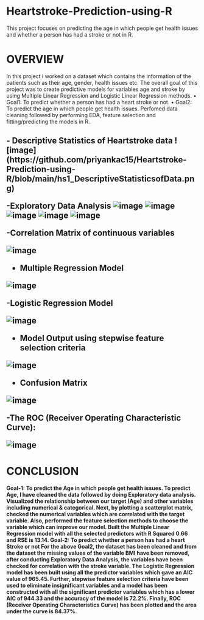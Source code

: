 # Heartstroke-Prediction-using-R
This project focuses on predicting the age in which people get health issues and whether a person has had a stroke or not in R.

<h1>OVERVIEW</h1>

In this project i worked on a dataset which contains the information of the patients such as their age, gender, health issues etc. The overall goal of this project was to create predictive models for variables age and stroke by using Multiple Linear Regression and Logistic Linear Regression methods. 
•	Goal1: To predict whether a person has had a heart stroke or not.
•	Goal2: To predict the age in which people get health issues.
Perfomed data cleaning followed by performing EDA, feature selection and fitting/predicting the models in R. 

<h2>
- Descriptive Statistics of Heartstroke data
![image](https://github.com/priyankac15/Heartstroke-Prediction-using-R/blob/main/hs1_DescriptiveStatisticsofData.png)

-Exploratory Data Analysis 
![image](https://github.com/priyankac15/Heartstroke-Prediction-using-R/blob/main/hs2_EDA.png)
![image](https://github.com/priyankac15/Heartstroke-Prediction-using-R/blob/main/hs3_EDA.png)
![image](https://github.com/priyankac15/Heartstroke-Prediction-using-R/blob/main/hs4_EDA.png)
![image](https://github.com/priyankac15/Heartstroke-Prediction-using-R/blob/main/hs5_EDA.png)
![image](https://github.com/priyankac15/Heartstroke-Prediction-using-R/blob/main/hs6_EDA.png)

-Correlation Matrix of continuous variables

![image](https://github.com/priyankac15/Heartstroke-Prediction-using-R/blob/main/hs7_Correlation.png)

- Multiple Regression Model

![image](https://github.com/priyankac15/Heartstroke-Prediction-using-R/blob/main/Model1_ML.png)

-Logistic Regression Model

![image](https://github.com/priyankac15/Heartstroke-Prediction-using-R/blob/main/hs_model2.png)

- Model Output using stepwise feature selection criteria

![image](https://github.com/priyankac15/Heartstroke-Prediction-using-R/blob/main/hs_Model_Output.png)

- Confusion Matrix

![image](https://github.com/priyankac15/Heartstroke-Prediction-using-R/blob/main/hs_ConfusionMatrix.png)

-The ROC (Receiver Operating Characteristic Curve):

![image](https://github.com/priyankac15/Heartstroke-Prediction-using-R/blob/main/AUC_Curve.png)
  
 </h2>
 
 <h1> CONCLUSION </h1>

<b> 
Goal-1: To predict the Age in which people get health issues.
To predict Age, I have cleaned the data followed by doing Exploratory data analysis. Visualized the relationship between our target (Age) and other variables including numerical & categorical. Next, by plotting a scatterplot matrix, checked the numerical variables which are correlated with the target variable. Also, performed the feature selection methods to choose the variable which can improve our model. Built the Multiple Linear Regression model with all the selected predictors with R Squared 0.66 and RSE is 13.14.
Goal-2: To predict whether a person has had a heart Stroke or not
For the above Goal2, the dataset has been cleaned and from the dataset the missing values of the variable BMI have been removed, after conducting Exploratory Data Analysis, the variables have been checked for correlation with the stroke variable. The Logistic Regression model has been built using all the predictor variables which gave an AIC value of 965.45. Further, stepwise feature selection criteria have been used to eliminate insignificant variables and a model has been constructed with all the significant predictor variables which has a lower AIC of 944.33 and the accuracy of the model is 72.2%. Finally, ROC (Receiver Operating Characteristics Curve) has been plotted and the area under the curve is 84.37%.
 </b>


